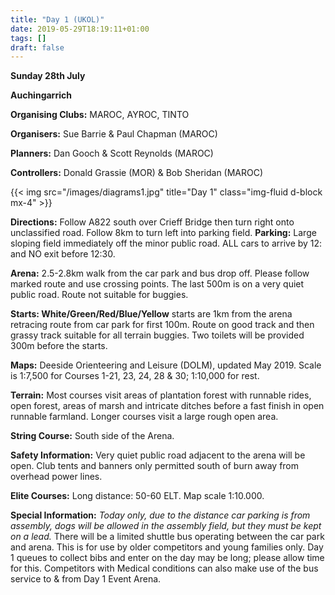 ```yaml
---
title: "Day 1 (UKOL)"
date: 2019-05-29T18:19:11+01:00
tags: []
draft: false
---
```


**Sunday 28th July**

**Auchingarrich**

**Organising Clubs:** MAROC, AYROC, TINTO

**Organisers:** Sue Barrie & Paul Chapman (MAROC)

**Planners:** Dan Gooch & Scott Reynolds (MAROC)

**Controllers:** Donald Grassie (MOR) & Bob Sheridan (MAROC)

{{< img src="/images/diagrams1.jpg" title="Day 1" class="img-fluid d-block mx-4" >}}

**Directions:** Follow A822 south over Crieff Bridge
then turn right onto unclassified road. Follow 8km
to turn left into parking field.
**Parking:** Large sloping field immediately off the
minor public road. ALL cars to arrive by 12:
and NO exit before 12:30.

**Arena:** 2.5-2.8km walk from the car park and
bus drop off. Please follow marked route and use
crossing points. The last 500m is on a very quiet
public road. Route not suitable for buggies.

**Starts: White/Green/Red/Blue/Yellow** starts
are 1km from the arena retracing route from car
park for first 100m. Route on good track and then
grassy track suitable for all terrain buggies. Two
toilets will be provided 300m before the starts.

**Maps:** Deeside Orienteering and Leisure
(DOLM), updated May 2019. Scale is 1:7,500 for
Courses 1-21, 23, 24, 28 & 30; 1:10,000 for rest.

**Terrain:** Most courses visit areas of plantation
forest with runnable rides, open forest, areas of
marsh and intricate ditches before a fast finish in
open runnable farmland. Longer courses visit a
large rough open area.

**String Course:** South side of the Arena.

**Safety Information:** Very quiet public road
adjacent to the arena will be open. Club tents and
banners only permitted south of burn away from
overhead power lines.

**Elite Courses:** Long distance: 50-60 ELT. Map
scale 1:10.000.

**Special Information:** _Today only, due to the
distance car parking is from assembly, dogs will
be allowed in the assembly field, but they must
be kept on a lead._ There will be a limited shuttle
bus operating between the car park and arena.
This is for use by older competitors and young
families only. Day 1 queues to collect bibs and
enter on the day may be long; please allow time
for this. Competitors with Medical conditions can
also make use of the bus service to & from Day 1
Event Arena.

